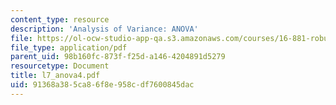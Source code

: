 ```yaml
---
content_type: resource
description: 'Analysis of Variance: ANOVA'
file: https://ol-ocw-studio-app-qa.s3.amazonaws.com/courses/16-881-robust-system-design-summer-1998/91368a385ca86f8e958cdf7600845dac_l7_anova4.pdf
file_type: application/pdf
parent_uid: 98b160fc-873f-f25d-a146-4204891d5279
resourcetype: Document
title: l7_anova4.pdf
uid: 91368a38-5ca8-6f8e-958c-df7600845dac
---
```

